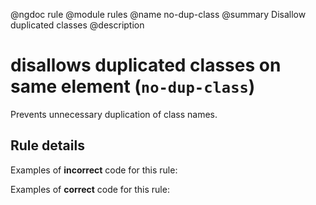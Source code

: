 @ngdoc rule
@module rules
@name no-dup-class
@summary Disallow duplicated classes
@description

# disallows duplicated classes on same element (`no-dup-class`)

Prevents unnecessary duplication of class names.

## Rule details

Examples of **incorrect** code for this rule:

<validate name="incorrect" rules="no-dup-class">
    <div class="foo bar foo"></div>
</validate>

Examples of **correct** code for this rule:

<validate name="correct" rules="no-dup-class">
    <div class="foo bar"></div>
</validate>
